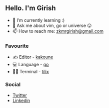 ## Hello. I'm Girish
- 🌱 I’m currently learning :)
- 💬 Ask me about vim, go or universe 😛️
- 📫 How to reach me: zkmrgirish@gmail.com

### Favourite
- ✍️ Editor - [kakoune](https://kakoune.org)
- 💻️ Language - [go](https://golang.org)
- 👨‍💻️ Terminal - [tilix](https://gnunn1.github.io/tilix-web/)

### Social
- [Twitter](https://twitter.com/girishk_umar)
- [Linkedin](https://linkedin.com/in/zkmrgirish)

<!--
**zkmrgirish/zkmrgirish** is a ✨ _special_ ✨ repository because its `README.md` (this file) appears on your GitHub profile.
-->
<!-- - 👯 I’m looking to collaborate on -->
<!-- - 🔭 I’m currently working on nothing m -->
